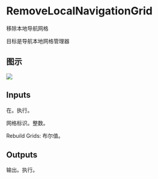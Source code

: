 # RemoveLocalNavigationGrid

移除本地导航网格

目标是导航本地网格管理器

## 图示

![]($-20221218-17473869.png)

## Inputs

在。执行。

网格标识。整数。

Rebuild Grids: 布尔值。 

## Outputs

输出。执行。
